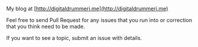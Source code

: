 My blog at [http://digitaldrummerj.me](http://digitaldrummerj.me)

Feel free to send Pull Request for any issues that you run into or correction that you think need to be made.  

If you want to see a topic, submit an issue with details.
